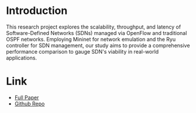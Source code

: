 # Introduction

This research project explores the scalability, throughput, and latency of Software-Defined Networks (SDNs) managed via OpenFlow and traditional OSPF networks. Employing Mininet for network emulation and the Ryu controller for SDN management, our study aims to provide a comprehensive performance comparison to gauge SDN's viability in real-world applications.

# Link

- [Full Paper](https://drive.google.com/file/d/1EGMiDi30DVXXsLKjrwHvhUiWJA-89Bqm/view)
- [Github Repo](https://github.com/Patrick8894/SDN)
